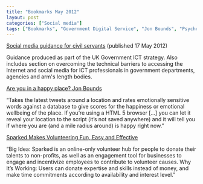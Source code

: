 ```yaml
---
title: "Bookmarks May 2012"
layout: post
categories: ["Social media"]
tags: ["Bookmarks", "Government Digital Service", "Jon Bounds", "Psychogeography", "Twitter"]
---
```


[Social media guidance for civil servants](https://www.gov.uk/government/publications/social-media-guidance-for-civil-servants) (published 17 May 2012)

Guidance produced as part of the UK Government ICT strategy. Also includes section on overcoming the technical barriers to accessing the Internet and social media for ICT professionals in government departments, agencies and arm's length bodies.

[Are you in a happy place? Jon Bounds](http://www.jonbounds.co.uk/blog/1830/are-you-in-a-happy-place/)

“Takes the latest tweets around a location and rates emotionally sensitive words against a database to give scores for the happiness or emotional wellbeing of the place. If you’re using a HTML 5 browser [...] you can let it reveal your location to the script (it’s not saved anywhere) and it will tell you if where you are (and a mile radius around) is happy right now.”

[Sparked Makes Volunteering Fun, Easy and Effective](http://mashable.com/2012/05/07/sparked/)

“Big Idea: Sparked is an online-only volunteer hub for people to donate their talents to non-profits, as well as an engagement tool for businesses to engage and incentivize employees to contribute to volunteer causes. Why It’s Working: Users can donate expertise and skills instead of money, and make time commitments according to availability and interest level.”
